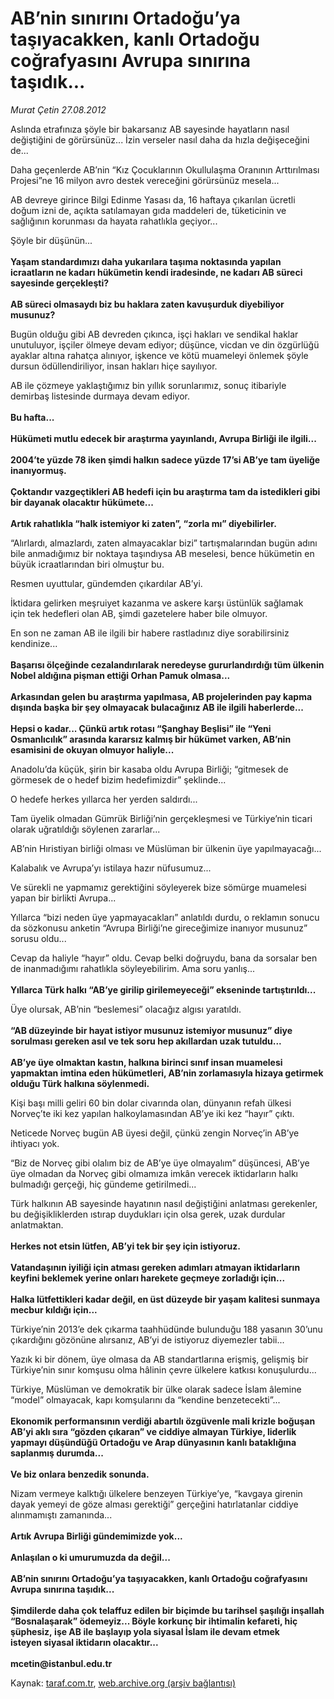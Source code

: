 # AB’nin sınırını Ortadoğu’ya taşıyacakken, kanlı Ortadoğu coğrafyasını Avrupa sınırına taşıdık...

*Murat Çetin 27.08.2012*

<div class="yazi"><p>Aslında etrafınıza şöyle bir bakarsanız AB sayesinde hayatların nasıl değiştiğini de görürsünüz... İzin verseler nasıl daha da hızla değişeceğini de... </p>
<p>Daha geçenlerde AB’nin “Kız Çocuklarının Okullulaşma Oranının Arttırılması Projesi”ne 16 milyon avro destek vereceğini görürsünüz mesela...</p>
<p>AB devreye girince Bilgi Edinme Yasası da, 16 haftaya çıkarılan ücretli doğum izni de, açıkta satılamayan gıda maddeleri de, tüketicinin ve sağlığının korunması da hayata rahatlıkla geçiyor...</p>
<p>Şöyle bir düşünün...<br/><br/><b>Yaşam standardımızı daha yukarılara taşıma noktasında yapılan icraatların ne kadarı hükümetin kendi iradesinde, ne kadarı AB süreci sayesinde gerçekleşti?<br/><br/></b><b>AB süreci olmasaydı biz bu haklara zaten kavuşurduk diyebiliyor musunuz?</b></p>
<p>Bugün olduğu gibi AB devreden çıkınca, işçi hakları ve sendikal haklar unutuluyor, işçiler ölmeye devam ediyor; düşünce, vicdan ve din özgürlüğü ayaklar altına rahatça alınıyor, işkence ve kötü muameleyi önlemek şöyle dursun ödüllendiriliyor, insan hakları hiçe sayılıyor.</p>
<p>AB ile çözmeye yaklaştığımız bin yıllık sorunlarımız, sonuç itibariyle demirbaş listesinde durmaya devam ediyor.<br/><br/><b>Bu hafta...<br/><br/></b><b>Hükümeti mutlu edecek bir araştırma yayınlandı, Avrupa Birliği ile ilgili...<br/><br/></b><b>2004’te yüzde 78 iken şimdi halkın sadece yüzde 17’si AB’ye tam üyeliğe inanıyormuş.<br/><br/></b><b>Çoktandır vazgeçtikleri AB hedefi için bu araştırma tam da istedikleri gibi bir dayanak olacaktır hükümete...<br/><br/></b><b>Artık rahatlıkla “halk istemiyor ki zaten”, “zorla mı” diyebilirler.</b></p>
<p>“Alırlardı, almazlardı, zaten almayacaklar bizi” tartışmalarından bugün adını bile anmadığımız bir noktaya taşındıysa AB meselesi, bence hükümetin en büyük icraatlarından biri olmuştur bu.</p>
<p>Resmen uyuttular, gündemden çıkardılar AB’yi.</p>
<p>İktidara gelirken meşruiyet kazanma ve askere karşı üstünlük sağlamak için tek hedefleri olan AB, şimdi gazetelere haber bile olmuyor.</p>
<p>En son ne zaman AB ile ilgili bir habere rastladınız diye sorabilirsiniz kendinize...<br/><br/><b>Başarısı ölçeğinde cezalandırılarak neredeyse gururlandırdığı tüm ülkenin Nobel aldığına pişman ettiği Orhan Pamuk olmasa...<br/><br/></b><b>Arkasından gelen bu araştırma yapılmasa, AB projelerinden pay kapma dışında başka bir şey olmayacak bulacağınız AB ile ilgili haberlerde...<br/><br/></b><b>Hepsi o kadar... Çünkü artık rotası “Şanghay Beşlisi” ile “Yeni Osmanlıcılık” arasında kararsız kalmış bir hükümet varken, AB’nin esamisini de okuyan olmuyor haliyle...</b></p>
<p>Anadolu’da küçük, şirin bir kasaba oldu Avrupa Birliği; “gitmesek de görmesek de o hedef bizim hedefimizdir” şeklinde...</p>
<p>O hedefe herkes yıllarca her yerden saldırdı...</p>
<p>Tam üyelik olmadan Gümrük Birliği’nin gerçekleşmesi ve Türkiye’nin ticari olarak uğratıldığı söylenen zararlar...</p>
<p>AB’nin Hıristiyan birliği olması ve Müslüman bir ülkenin üye yapılmayacağı...</p>
<p>Kalabalık ve Avrupa’yı istilaya hazır nüfusumuz...</p>
<p>Ve sürekli ne yapmamız gerektiğini söyleyerek bize sömürge muamelesi yapan bir birlikti Avrupa...</p>
<p>Yıllarca “bizi neden üye yapmayacakları” anlatıldı durdu, o reklamın sonucu da sözkonusu anketin “Avrupa Birliği’ne gireceğimize inanıyor musunuz” sorusu oldu...</p>
<p>Cevap da haliyle “hayır” oldu. Cevap belki doğruydu, bana da sorsalar ben de inanmadığımı rahatlıkla söyleyebilirim. Ama soru yanlış...<br/><br/><b>Yıllarca Türk halkı “AB’ye girilip girilemeyeceği” ekseninde tartıştırıldı...</b></p>
<p>Üye olursak, AB’nin “beslemesi” olacağız algısı yaratıldı.<br/><br/><b>“AB düzeyinde bir hayat istiyor musunuz istemiyor musunuz” diye sorulması gereken asıl ve tek soru hep akıllardan uzak tutuldu...<br/><br/></b><b>AB’ye üye olmaktan kastın, halkına birinci sınıf insan muamelesi yapmaktan imtina eden hükümetleri, AB’nin zorlamasıyla hizaya getirmek olduğu Türk halkına söylenmedi.</b></p>
<p>Kişi başı milli geliri 60 bin dolar civarında olan, dünyanın refah ülkesi Norveç’te iki kez yapılan halkoylamasından AB’ye iki kez “hayır” çıktı.</p>
<p>Neticede Norveç bugün AB üyesi değil, çünkü zengin Norveç’in AB’ye ihtiyacı yok.</p>
<p>“Biz de Norveç gibi olalım biz de AB’ye üye olmayalım” düşüncesi, AB’ye üye olmadan da Norveç gibi olmamıza imkân verecek iktidarların halkı bulmadığı gerçeği, hiç gündeme getirilmedi...</p>
<p>Türk halkının AB sayesinde hayatının nasıl değiştiğini anlatması gerekenler, bu değişikliklerden ıstırap duydukları için olsa gerek, uzak durdular anlatmaktan.<br/><br/><b>Herkes not etsin lütfen, AB’yi tek bir şey için istiyoruz.<br/><br/></b><b>Vatandaşının iyiliği için atması gereken adımları atmayan iktidarların keyfini beklemek yerine onları harekete geçmeye zorladığı için...<br/><br/></b><b>Halka lütfettikleri kadar değil, en üst düzeyde bir yaşam kalitesi sunmaya mecbur kıldığı için...</b></p>
<p>Türkiye’nin 2013’e dek çıkarma taahhüdünde bulunduğu 188 yasanın 30’unu çıkardığını gözönüne alırsanız, AB’yi de istiyoruz diyemezler tabii... </p>
<p>Yazık ki bir dönem, üye olmasa da AB standartlarına erişmiş, gelişmiş bir Türkiye’nin sınır komşusu olma hâlinin çevre ülkelere katkısı konuşulurdu...</p>
<p>Türkiye, Müslüman ve demokratik bir ülke olarak sadece İslam âlemine “model” olmayacak, kapı komşularını da “kendine benzetecekti”...<br/><br/><b>Ekonomik performansının verdiği abartılı özgüvenle mali krizle boğuşan AB’yi aklı sıra “gözden çıkaran” ve ciddiye almayan Türkiye, liderlik yapmayı düşündüğü Ortadoğu ve Arap dünyasının kanlı bataklığına saplanmış durumda...<br/><br/></b><b>Ve biz onlara benzedik sonunda.</b></p>
<p>Nizam vermeye kalktığı ülkelere benzeyen Türkiye’ye, “kavgaya girenin dayak yemeyi de göze alması gerektiği” gerçeğini hatırlatanlar ciddiye alınmamıştı zamanında...<br/><br/><b>Artık Avrupa Birliği gündemimizde yok...<br/><br/></b><b>Anlaşılan o ki umurumuzda da değil...<br/><br/></b><b>AB’nin sınırını Ortadoğu’ya taşıyacakken, kanlı Ortadoğu coğrafyasını Avrupa sınırına taşıdık...<br/><br/></b><b>Şimdilerde daha çok telaffuz edilen bir biçimde bu tarihsel şaşılığı inşallah “Bosnalaşarak” ödemeyiz... Böyle korkunç bir ihtimalin kefareti, hiç şüphesiz, işe AB ile başlayıp yola siyasal İslam ile devam etmek isteyen siyasal iktidarın olacaktır...<br/><br/></b><b>mcetin@istanbul.edu.tr</b></p>
</div>

Kaynak: [taraf.com.tr](http://www.taraf.com.tr/murat-cetin/makale-ab-nin-sinirini-ortadogu-ya-tasiyacakken-kanli.htm), [web.archive.org (arşiv bağlantısı)](http://web.archive.org/web/20131107141931/http://www.taraf.com.tr/murat-cetin/makale-ab-nin-sinirini-ortadogu-ya-tasiyacakken-kanli.htm)
